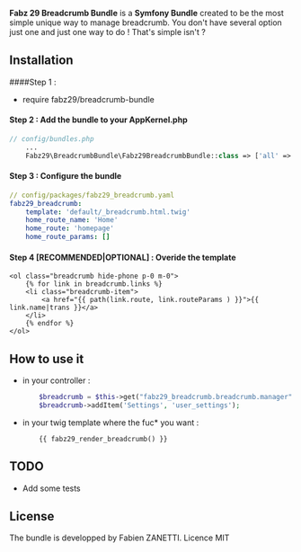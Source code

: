 **Fabz 29 Breadcrumb Bundle** is a **Symfony Bundle** created to be the most simple unique way to manage breadcrumb. 
You don't have several option just one and just one way to do ! That's simple isn't ?

Installation
------------

####Step 1 : 
* require fabz29/breadcrumb-bundle

#### Step 2 : Add the bundle to your AppKernel.php

``` php
// config/bundles.php
    ...
    Fabz29\BreadcrumbBundle\Fabz29BreadcrumbBundle::class => ['all' => true],
```

#### Step 3 : Configure the bundle

``` yaml
// config/packages/fabz29_breadcrumb.yaml
fabz29_breadcrumb:
    template: 'default/_breadcrumb.html.twig'
    home_route_name: 'Home'
    home_route: 'homepage'
    home_route_params: []
```
#### Step 4 [RECOMMENDED|OPTIONAL] : Overide the template

``` twig 
<ol class="breadcrumb hide-phone p-0 m-0">
    {% for link in breadcrumb.links %}
    <li class="breadcrumb-item">
        <a href="{{ path(link.route, link.routeParams ) }}">{{ link.name|trans }}</a>
    </li>
    {% endfor %}
</ol>

```

How to use it
-------------

- in your controller : 
    ``` php
        $breadcrumb = $this->get("fabz29_breadcrumb.breadcrumb.manager");
        $breadcrumb->addItem('Settings', 'user_settings');
    ```
    
- in your twig template where the fuc* you want : 
    ``` twig
        {{ fabz29_render_breadcrumb() }}
    ```

## TODO
- Add some tests

## License

The bundle is developped by Fabien ZANETTI.
Licence MIT